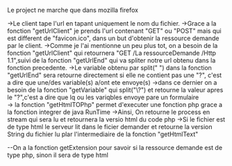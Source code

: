Le project ne marche que dans mozilla firefox 

->Le client tape l'url en tapant uniquement le nom du fichier. 
->Grace a la fonction "getUrlClient" je prends l'url contenant "GET" ou "POST" mais qui est different de "favicon.ico", dans un but d'obtenir la ressource demande par le client.
->Comme je l'ai mentionne un peu plus tot, on a besoin de la fonction "getUrlClient" qui retournera "GET /La ressourceDemande /Http 1.1",suivi de la fonction "getUrlEnd" qui va spliter notre url obtenu dans la fonction precedente. 
->Le variable obtenu par split(" ") dans la fonction "getUrlEnd" sera retourne directement si elle ne contient pas une "?", c'est a dire que une/des variable(s) a/ont ete envoye(s)
->dans ce dernier on a besoin de la fonction "getVariable" qui split("\\?")  et retourne la valeur apres le "?",c'est a dire que lq ou les variqbles envoye pare un formulaire  
-> la fonction "getHtmlTOPhp" permet  d'executer une fonction php grace a la fonction integrer de java RunTime
->Ainsi, On retourne le process en stream qui sera lu et retournera la versio  html du code php 
->Si le  fichier est de type html le serveur lit dans le ficier demander et retourne la version  String du fichier lu plar l'intermediaire de la fonction "getHtmlText"
 
--On a la fonction getExtension pour savoir si la ressource demande est de type php, sinon il sera de type html
